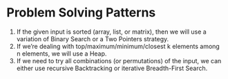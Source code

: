 # Problem Solving Patterns

1) If the given input is sorted (array, list, or matrix), then we will use a variation of Binary Search or a Two Pointers strategy.
2) If we’re dealing with top/maximum/minimum/closest k elements among n elements, we will use a Heap.
3) If we need to try all combinations (or permutations) of the input, we can either use recursive Backtracking or iterative Breadth-First Search.
